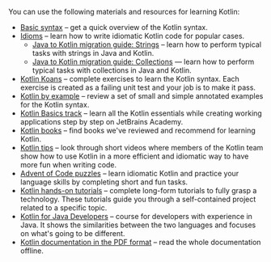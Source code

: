 [//]: # (title: 学习资料概述)

You can use the following materials and resources for learning Kotlin:
* [Basic syntax](basic-syntax.md) – get a quick overview of the Kotlin syntax.
* [Idioms](idioms.md) – learn how to write idiomatic Kotlin code for popular cases.
  * [Java to Kotlin migration guide: Strings](java-to-kotlin-idioms-strings.md) – learn how to perform typical tasks with strings in Java and Kotlin.
  * [Java to Kotlin migration guide: Collections](java-to-kotlin-collections-guide.md) — learn how to perform typical tasks with collections in Java and Kotlin.
* [Kotlin Koans](koans.md) – complete exercises to learn the Kotlin syntax. Each exercise is created as a failing unit test and your job is to make it pass.
* [Kotlin by example](https://play.kotlinlang.org/byExample/overview) – review a set of small and simple annotated examples for the Kotlin syntax.
* [Kotlin Basics track](https://hyperskill.org/join/fromdocstoJetSalesStat?redirect=true&next=/tracks/18) – learn all the Kotlin essentials while creating working applications step by step on JetBrains Academy.
* [Kotlin books](books.md) – find books we've reviewed and recommend for learning Kotlin.
* [Kotlin tips](kotlin-tips.md) – look through short videos where members of the Kotlin team show how to use Kotlin in a more efficient and idiomatic way to have more fun when writing code.
* [Advent of Code puzzles](advent-of-code.md) – learn idiomatic Kotlin and practice your language skills by completing short and fun tasks.
* [Kotlin hands-on tutorials](https://play.kotlinlang.org/hands-on/overview) – complete long-form tutorials to fully grasp a technology. These tutorials guide you through a self-contained project related to a specific topic.
* [Kotlin for Java Developers](https://www.coursera.org/learn/kotlin-for-java-developers) – course for developers with experience in Java. It shows the similarities between the two languages and focuses on what's going to be different.
* [Kotlin documentation in the PDF format](kotlin-pdf.md) – read the whole documentation offline.
